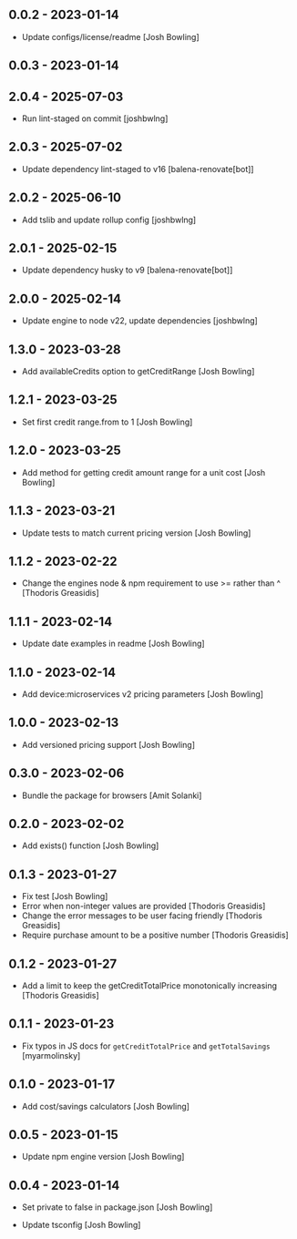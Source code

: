 ## 0.0.2 - 2023-01-14

* Update configs/license/readme [Josh Bowling]

## 0.0.3 - 2023-01-14

## 2.0.4 - 2025-07-03

* Run lint-staged on commit [joshbwlng]

## 2.0.3 - 2025-07-02

* Update dependency lint-staged to v16 [balena-renovate[bot]]

## 2.0.2 - 2025-06-10

* Add tslib and update rollup config [joshbwlng]

## 2.0.1 - 2025-02-15

* Update dependency husky to v9 [balena-renovate[bot]]

## 2.0.0 - 2025-02-14

* Update engine to node v22, update dependencies [joshbwlng]

## 1.3.0 - 2023-03-28

* Add availableCredits option to getCreditRange [Josh Bowling]

## 1.2.1 - 2023-03-25

* Set first credit range.from to 1 [Josh Bowling]

## 1.2.0 - 2023-03-25

* Add method for getting credit amount range for a unit cost [Josh Bowling]

## 1.1.3 - 2023-03-21

* Update tests to match current pricing version [Josh Bowling]

## 1.1.2 - 2023-02-22

* Change the engines node & npm requirement to use >= rather than ^ [Thodoris Greasidis]

## 1.1.1 - 2023-02-14

* Update date examples in readme [Josh Bowling]

## 1.1.0 - 2023-02-14

* Add device:microservices v2 pricing parameters [Josh Bowling]

## 1.0.0 - 2023-02-13

* Add versioned pricing support [Josh Bowling]

## 0.3.0 - 2023-02-06

* Bundle the package for browsers [Amit Solanki]

## 0.2.0 - 2023-02-02

* Add exists() function [Josh Bowling]

## 0.1.3 - 2023-01-27

* Fix test [Josh Bowling]
* Error when non-integer values are provided [Thodoris Greasidis]
* Change the error messages to be user facing friendly [Thodoris Greasidis]
* Require purchase amount to be a positive number [Thodoris Greasidis]

## 0.1.2 - 2023-01-27

* Add a limit to keep the getCreditTotalPrice monotonically increasing [Thodoris Greasidis]

## 0.1.1 - 2023-01-23

* Fix typos in JS docs for `getCreditTotalPrice` and `getTotalSavings` [myarmolinsky]

## 0.1.0 - 2023-01-17

* Add cost/savings calculators [Josh Bowling]

## 0.0.5 - 2023-01-15

* Update npm engine version [Josh Bowling]

## 0.0.4 - 2023-01-14

* Set private to false in package.json [Josh Bowling]

* Update tsconfig [Josh Bowling]
